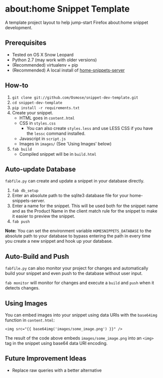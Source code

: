 # about:home Snippet Template

A template project layout to help jump-start Firefox about:home snippet
development.

## Prerequisites

* Tested on OS X Snow Leopard
* Python 2.7 (may work with older versions)
* (Recommended) virtualenv + pip
* (Recommended) A local install of [home-snippets-server][]

[home-snippets-server]: https://github.com/lmorchard/home-snippets-server

## How-to

1. `git clone git://github.com/Osmose/snippet-dev-template.git`
2. `cd snippet-dev-template`
3. `pip install -r requirements.txt`
4. Create your snippet.
   * HTML goes in `content.html`
   * CSS in `styles.css`
     * You can also create `styles.less` and use LESS CSS if you have the
       `lessc` command installed.
   * Javascript in `script.js`
   * Images in `images/` (See 'Using Images' below)
4. `fab build`
   * Compiled snippet will be in `build.html`

## Auto-update Database

`fabfile.py` can create and update a snippet in your database directly.

1. `fab db_setup`
2. Enter an absolute path to the sqlite3 database file for your
   home-snippets-server.
3. Enter a name for the snippet. This will be used both for the snippet name
   and as the Product Name in the client match rule for the snippet to make it
   easier to preview the snippet.
3. `fab push`

**Note:** You can set the environment variable `HOMESNIPPETS_DATABASE` to the
absolute path to your database to bypass entering the path in every time you
create a new snippet and hook up your database.

## Auto-Build and Push

`fabfile.py` can also monitor your project for changes and automatically build your snippet and even push to the database without user input.

`fab monitor` will monitor for changes and execute a `build` and `push` when it detects changes.

## Using Images

You can embed images into your snippet using data URIs with the `base64img` function in `content.html`:

```jinja2
<img src="{{ base64img('images/some_image.png') }}" />
```

The result of the code above embeds `images/some_image.png` into an `<img>` tag in the snippet using base64 data URI encoding.

## Future Improvement Ideas

* Replace raw queries with a better alternative
